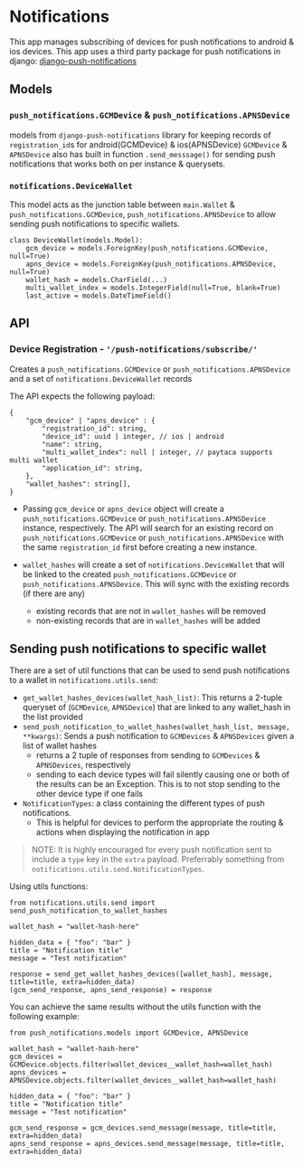 # Notifications
This app manages subscribing of devices for push notifications to android & ios devices. This app uses a third party package for push notifications in django: [django-push-notifications](https://github.com/jazzband/django-push-notifications/)

## Models
### `push_notifications.GCMDevice` & `push_notifications.APNSDevice`
models from `django-push-notifications` library for keeping records of `registration_id`s for android(GCMDevice) & ios(APNSDevice)
`GCMDevice` & `APNSDevice` also has built in function `.send_messsage()` for sending push notifications that works both on per instance & querysets.

### `notifications.DeviceWallet`
This model acts as the junction table between `main.Wallet` & `push_notifications.GCMDevice`, `push_notifications.APNSDevice` to allow sending push notifications to specific wallets.
```
class DeviceWallet(models.Model):
    gcm_device = models.ForeignKey(push_notifications.GCMDevice, null=True)
    apns_device = models.ForeignKey(push_notifications.APNSDevice, null=True)
    wallet_hash = models.CharField(...)
    multi_wallet_index = models.IntegerField(null=True, blank=True)
    last_active = models.DateTimeField()
```

## API
### Device Registration - `'/push-notifications/subscribe/'`
Creates a `push_notifications.GCMDevice` or `push_notifications.APNSDevice` and a set of `notifications.DeviceWallet` records

The API expects the following payload:
```
{
    "gcm_device" | "apns_device" : {
        "registration_id": string,
        "device_id": uuid | integer, // ios | android
        "name": string,
        "multi_wallet_index": null | integer, // paytaca supports multi wallet
        "application_id": string,
    },
    "wallet_hashes": string[],
}
```
- Passing `gcm_device` or `apns_device` object will create a `push_notifications.GCMDevice` or `push_notifications.APNSDevice` instance, respectively. The API will search for an existing record on `push_notifications.GCMDevice` or `push_notifications.APNSDevice` with the same `registration_id` first before creating a new instance.

- `wallet_hashes` will create a set of `notifications.DeviceWallet` that will be linked to the created `push_notifications.GCMDevice` or `push_notifications.APNSDevice`. This will sync with the existing records (if there are any)
  - existing records that are not in `wallet_hashes` will be removed
  - non-existing records that are in `wallet_hashes` will be added


## Sending push notifications to specific wallet
There are a set of util functions that can be used to send push notifications to a wallet in `notifications.utils.send`:
  - `get_wallet_hashes_devices(wallet_hash_list)`: This returns a 2-tuple queryset of (`GCMDevice`, `APNSDevice`) that are linked to any wallet_hash in the list provided
  - `send_push_notification_to_wallet_hashes(wallet_hash_list, message, **kwargs)`: Sends a push notification to `GCMDevices` & `APNSDevices` given a list of wallet hashes
    - returns a 2 tuple of responses from sending to `GCMDevices` & `APNSDevices`, respectively
    - sending to each device types will fail silently causing one or both of the results can be an Exception. This is to not stop sending to the other device type if one fails
  - `NotificationTypes`: a class containing the different types of push notifications.
    - This is helpful for devices to perform the appropriate the routing & actions when displaying the notification in app

> NOTE: It is highly encouraged for every push notification sent to include a `type` key in the `extra` payload. Preferrably something from `notifications.utils.send.NotificationTypes`.

Using utils functions:
```
from notifications.utils.send import send_push_notification_to_wallet_hashes

wallet_hash = "wallet-hash-here"

hidden_data = { "foo": "bar" }
title = "Notification title"
message = "Test notification"

response = send_get_wallet_hashes_devices([wallet_hash], message, title=title, extra=hidden_data)
(gcm_send_response, apns_send_response) = response
```

You can achieve the same results without the utils function with the following example:
```
from push_notifications.models import GCMDevice, APNSDevice

wallet_hash = "wallet-hash-here"
gcm_devices = GCMDevice.objects.filter(wallet_devices__wallet_hash=wallet_hash)
apns_devices = APNSDevice.objects.filter(wallet_devices__wallet_hash=wallet_hash)

hidden_data = { "foo": "bar" }
title = "Notification title"
message = "Test notification"

gcm_send_response = gcm_devices.send_message(message, title=title, extra=hidden_data)
apns_send_response = apns_devices.send_message(message, title=title, extra=hidden_data)
```
